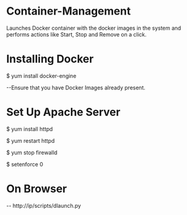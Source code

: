 # Container-Management
Launches Docker container with the docker images in the system and performs actions like Start, Stop and Remove on a click.

# Installing Docker

$ yum install docker-engine

--Ensure that you have Docker Images already present.

# Set Up Apache Server

$ yum install httpd

$ yum restart httpd

$ yum stop firewalld

$ setenforce 0

# On Browser

-- http://ip/scripts/dlaunch.py
